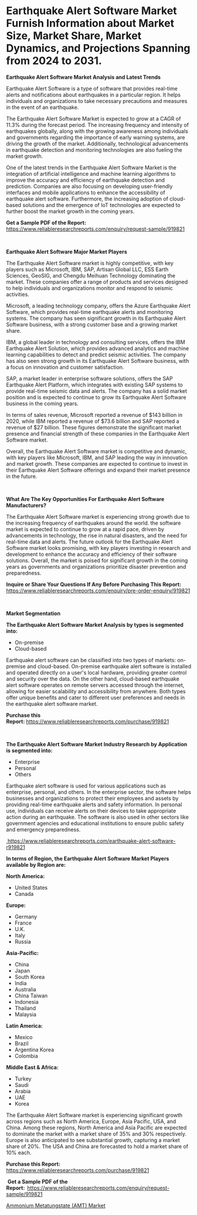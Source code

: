 <p><h1>Earthquake Alert Software Market Furnish Information about Market Size, Market Share, Market Dynamics, and Projections Spanning from 2024 to 2031.</h1></p><p><strong>Earthquake Alert Software Market Analysis and Latest Trends</strong></p>
<p><p>Earthquake Alert Software is a type of software that provides real-time alerts and notifications about earthquakes in a particular region. It helps individuals and organizations to take necessary precautions and measures in the event of an earthquake.</p><p>The Earthquake Alert Software Market is expected to grow at a CAGR of 11.3% during the forecast period. The increasing frequency and intensity of earthquakes globally, along with the growing awareness among individuals and governments regarding the importance of early warning systems, are driving the growth of the market. Additionally, technological advancements in earthquake detection and monitoring technologies are also fueling the market growth.</p><p>One of the latest trends in the Earthquake Alert Software Market is the integration of artificial intelligence and machine learning algorithms to improve the accuracy and efficiency of earthquake detection and prediction. Companies are also focusing on developing user-friendly interfaces and mobile applications to enhance the accessibility of earthquake alert software. Furthermore, the increasing adoption of cloud-based solutions and the emergence of IoT technologies are expected to further boost the market growth in the coming years.</p></p>
<p><strong>Get a Sample PDF of the Report:&nbsp;</strong> <a href="https://www.reliableresearchreports.com/enquiry/request-sample/919821">https://www.reliableresearchreports.com/enquiry/request-sample/919821</a></p>
<p>&nbsp;</p>
<p><strong>Earthquake Alert Software Major Market Players</strong></p>
<p><p>The Earthquake Alert Software market is highly competitive, with key players such as Microsoft, IBM, SAP, Artisan Global LLC, ESS Earth Sciences, GeoSIG, and Chengdu Meihuan Technology dominating the market. These companies offer a range of products and services designed to help individuals and organizations monitor and respond to seismic activities.</p><p>Microsoft, a leading technology company, offers the Azure Earthquake Alert Software, which provides real-time earthquake alerts and monitoring systems. The company has seen significant growth in its Earthquake Alert Software business, with a strong customer base and a growing market share.</p><p>IBM, a global leader in technology and consulting services, offers the IBM Earthquake Alert Solution, which provides advanced analytics and machine learning capabilities to detect and predict seismic activities. The company has also seen strong growth in its Earthquake Alert Software business, with a focus on innovation and customer satisfaction.</p><p>SAP, a market leader in enterprise software solutions, offers the SAP Earthquake Alert Platform, which integrates with existing SAP systems to provide real-time seismic data and alerts. The company has a solid market position and is expected to continue to grow its Earthquake Alert Software business in the coming years.</p><p>In terms of sales revenue, Microsoft reported a revenue of $143 billion in 2020, while IBM reported a revenue of $73.6 billion and SAP reported a revenue of $27 billion. These figures demonstrate the significant market presence and financial strength of these companies in the Earthquake Alert Software market.</p><p>Overall, the Earthquake Alert Software market is competitive and dynamic, with key players like Microsoft, IBM, and SAP leading the way in innovation and market growth. These companies are expected to continue to invest in their Earthquake Alert Software offerings and expand their market presence in the future.</p></p>
<p>&nbsp;</p>
<p><strong>What Are The Key Opportunities For Earthquake Alert Software Manufacturers?</strong></p>
<p><p>The Earthquake Alert Software market is experiencing strong growth due to the increasing frequency of earthquakes around the world. the software market is expected to continue to grow at a rapid pace, driven by advancements in technology, the rise in natural disasters, and the need for real-time data and alerts. The future outlook for the Earthquake Alert Software market looks promising, with key players investing in research and development to enhance the accuracy and efficiency of their software solutions. Overall, the market is poised for significant growth in the coming years as governments and organizations prioritize disaster prevention and preparedness.</p></p>
<p><strong>Inquire or Share Your Questions If Any Before Purchasing This Report:</strong> <a href="https://www.reliableresearchreports.com/enquiry/pre-order-enquiry/919821">https://www.reliableresearchreports.com/enquiry/pre-order-enquiry/919821</a></p>
<p>&nbsp;</p>
<p><strong>Market Segmentation</strong></p>
<p><strong>The Earthquake Alert Software Market Analysis by types is segmented into:</strong></p>
<p><ul><li>On-premise</li><li>Cloud-based</li></ul></p>
<p><p>Earthquake alert software can be classified into two types of markets: on-premise and cloud-based. On-premise earthquake alert software is installed and operated directly on a user's local hardware, providing greater control and security over the data. On the other hand, cloud-based earthquake alert software operates on remote servers accessed through the internet, allowing for easier scalability and accessibility from anywhere. Both types offer unique benefits and cater to different user preferences and needs in the earthquake alert software market.</p></p>
<p><strong>Purchase this Report:&nbsp;</strong><a href="https://www.reliableresearchreports.com/purchase/919821">https://www.reliableresearchreports.com/purchase/919821</a></p>
<p>&nbsp;</p>
<p><strong>The Earthquake Alert Software Market Industry Research by Application is segmented into:</strong></p>
<p><ul><li>Enterprise</li><li>Personal</li><li>Others</li></ul></p>
<p><p>Earthquake alert software is used for various applications such as enterprise, personal, and others. In the enterprise sector, the software helps businesses and organizations to protect their employees and assets by providing real-time earthquake alerts and safety information. In personal use, individuals can receive alerts on their devices to take appropriate action during an earthquake. The software is also used in other sectors like government agencies and educational institutions to ensure public safety and emergency preparedness.</p></p>
<p><a href="https://www.reliableresearchreports.com/earthquake-alert-software-r919821">&nbsp;https://www.reliableresearchreports.com/earthquake-alert-software-r919821</a></p>
<p><strong>In terms of Region, the Earthquake Alert Software Market Players available by Region are:</strong></p>
<p>
    <p> <strong> North America: </strong>
        <ul>
            <li>United States</li>
            <li>Canada</li>
        </ul>
        </p> 
    <p> <strong> Europe: </strong>
        <ul>
            <li>Germany</li>
            <li>France</li>
            <li>U.K.</li>
            <li>Italy</li>
            <li>Russia</li>
        </ul>
        </p> 
    <p> <strong> Asia-Pacific: </strong>
        <ul>
            <li>China</li>
            <li>Japan</li>
            <li>South Korea</li>
            <li>India</li>
            <li>Australia</li>
            <li>China Taiwan</li>
            <li>Indonesia</li>
            <li>Thailand</li>
            <li>Malaysia</li>
        </ul>
        </p> 
    <p> <strong> Latin America: </strong>
        <ul>
            <li>Mexico</li>
            <li>Brazil</li>
            <li>Argentina Korea</li>
            <li>Colombia</li>
        </ul>
        </p> 
    <p> <strong> Middle East & Africa: </strong>
        <ul>
            <li>Turkey</li>
            <li>Saudi</li>
            <li>Arabia</li>
            <li>UAE</li>
            <li>Korea</li>
        </ul>
    </p>
    </p>
<p><p>The Earthquake Alert Software market is experiencing significant growth across regions such as North America, Europe, Asia Pacific, USA, and China. Among these regions, North America and Asia Pacific are expected to dominate the market with a market share of 35% and 30% respectively. Europe is also anticipated to see substantial growth, capturing a market share of 20%. The USA and China are forecasted to hold a market share of 10% each.</p></p>
<p><strong>Purchase this Report: </strong><a href="https://www.reliableresearchreports.com/purchase/919821">https://www.reliableresearchreports.com/purchase/919821</a></p>
<p>&nbsp;<strong>Get a Sample PDF of the Report:&nbsp;&nbsp;</strong><a href="https://www.reliableresearchreports.com/enquiry/request-sample/919821">https://www.reliableresearchreports.com/enquiry/request-sample/919821</a></p>
<p><strong></strong></p>
<p><p><a href="https://issuu.com/reportprime-2/docs/ammonium-metatungstate-amt-market-size-2030.pptx">Ammonium Metatungstate (AMT) Market</a></p></p>